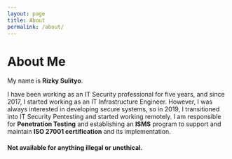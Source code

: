 ```yaml
---
layout: page
title: About
permalink: /about/
---
```


# About Me

My name is **Rizky Sulityo**.

I have been working as an IT Security professional for five years, and since 2017, I started working as an IT Infrastructure Engineer. However, I was always interested in developing secure systems, so in 2019, I transitioned into IT Security Pentesting and started working remotely. I am responsible for **Penetration Testing** and establishing an **ISMS** program to support and maintain **ISO 27001 certification** and its implementation.

#### Not available for anything illegal or unethical.
